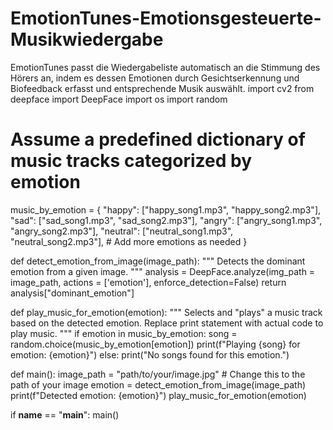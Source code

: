# EmotionTunes-Emotionsgesteuerte-Musikwiedergabe
EmotionTunes passt die Wiedergabeliste automatisch an die Stimmung des Hörers an, indem es dessen Emotionen durch Gesichtserkennung und Biofeedback erfasst und entsprechende Musik auswählt.
import cv2
from deepface import DeepFace
import os
import random

# Assume a predefined dictionary of music tracks categorized by emotion
music_by_emotion = {
    "happy": ["happy_song1.mp3", "happy_song2.mp3"],
    "sad": ["sad_song1.mp3", "sad_song2.mp3"],
    "angry": ["angry_song1.mp3", "angry_song2.mp3"],
    "neutral": ["neutral_song1.mp3", "neutral_song2.mp3"],
    # Add more emotions as needed
}

def detect_emotion_from_image(image_path):
    """
    Detects the dominant emotion from a given image.
    """
    analysis = DeepFace.analyze(img_path = image_path, actions = ['emotion'], enforce_detection=False)
    return analysis["dominant_emotion"]

def play_music_for_emotion(emotion):
    """
    Selects and "plays" a music track based on the detected emotion.
    Replace print statement with actual code to play music.
    """
    if emotion in music_by_emotion:
        song = random.choice(music_by_emotion[emotion])
        print(f"Playing {song} for emotion: {emotion}")
    else:
        print("No songs found for this emotion.")

def main():
    image_path = "path/to/your/image.jpg"  # Change this to the path of your image
    emotion = detect_emotion_from_image(image_path)
    print(f"Detected emotion: {emotion}")
    play_music_for_emotion(emotion)

if __name__ == "__main__":
    main()
